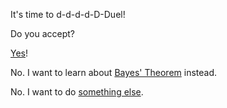 It's time to d-d-d-d-D-Duel!

Do you accept?


[Yes](accept/accept.md)!


No. I want to learn about [Bayes' Theorem](../BayesTheorem/BayesTheorem.md) instead.

No. I want to do [something else](../marshmellow.md).